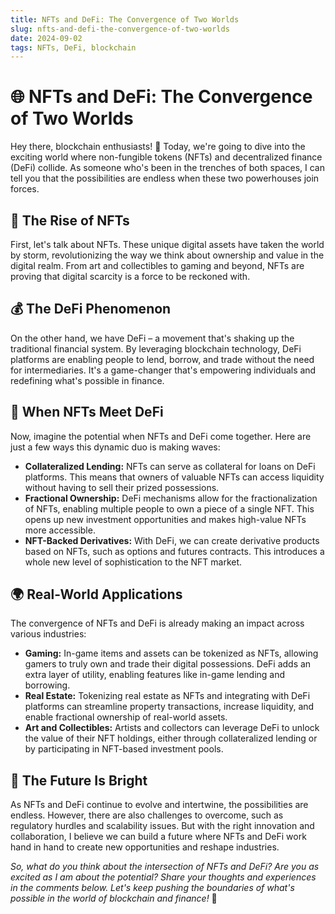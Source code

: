 ```yaml
---
title: NFTs and DeFi: The Convergence of Two Worlds
slug: nfts-and-defi-the-convergence-of-two-worlds
date: 2024-09-02
tags: NFTs, DeFi, blockchain
---
```


# 🌐 NFTs and DeFi: The Convergence of Two Worlds

Hey there, blockchain enthusiasts! 🚀 Today, we're going to dive into the exciting world where non-fungible tokens (NFTs) and decentralized finance (DeFi) collide. As someone who's been in the trenches of both spaces, I can tell you that the possibilities are endless when these two powerhouses join forces.

## 🎨 The Rise of NFTs

First, let's talk about NFTs. These unique digital assets have taken the world by storm, revolutionizing the way we think about ownership and value in the digital realm. From art and collectibles to gaming and beyond, NFTs are proving that digital scarcity is a force to be reckoned with.

## 💰 The DeFi Phenomenon

On the other hand, we have DeFi – a movement that's shaking up the traditional financial system. By leveraging blockchain technology, DeFi platforms are enabling people to lend, borrow, and trade without the need for intermediaries. It's a game-changer that's empowering individuals and redefining what's possible in finance.

## 🌉 When NFTs Meet DeFi

Now, imagine the potential when NFTs and DeFi come together. Here are just a few ways this dynamic duo is making waves:

- **Collateralized Lending:** NFTs can serve as collateral for loans on DeFi platforms. This means that owners of valuable NFTs can access liquidity without having to sell their prized possessions.
- **Fractional Ownership:** DeFi mechanisms allow for the fractionalization of NFTs, enabling multiple people to own a piece of a single NFT. This opens up new investment opportunities and makes high-value NFTs more accessible.
- **NFT-Backed Derivatives:** With DeFi, we can create derivative products based on NFTs, such as options and futures contracts. This introduces a whole new level of sophistication to the NFT market.

## 🌍 Real-World Applications

The convergence of NFTs and DeFi is already making an impact across various industries:

- **Gaming:** In-game items and assets can be tokenized as NFTs, allowing gamers to truly own and trade their digital possessions. DeFi adds an extra layer of utility, enabling features like in-game lending and borrowing.
- **Real Estate:** Tokenizing real estate as NFTs and integrating with DeFi platforms can streamline property transactions, increase liquidity, and enable fractional ownership of real-world assets.
- **Art and Collectibles:** Artists and collectors can leverage DeFi to unlock the value of their NFT holdings, either through collateralized lending or by participating in NFT-based investment pools.

## 🚀 The Future Is Bright

As NFTs and DeFi continue to evolve and intertwine, the possibilities are endless. However, there are also challenges to overcome, such as regulatory hurdles and scalability issues. But with the right innovation and collaboration, I believe we can build a future where NFTs and DeFi work hand in hand to create new opportunities and reshape industries.

*So, what do you think about the intersection of NFTs and DeFi? Are you as excited as I am about the potential? Share your thoughts and experiences in the comments below. Let's keep pushing the boundaries of what's possible in the world of blockchain and finance!* 🌟